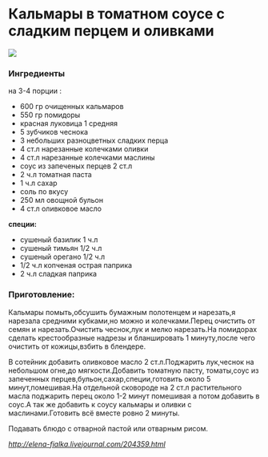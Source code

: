 # Кальмары в томатном соусе с сладким перцем и оливками
![](https://s-media-cache-ak0.pinimg.com/564x/e5/11/5d/e5115d4812876ccd26e5bb3e3e1e4220.jpg)

### Ингредиенты 
на 3-4 порции : 
* 600 гр очищенных кальмаров
* 550 гр помидоры
* красная луковица 1 средняя
* 5 зубчиков чеснока
* 3 небольших разноцветных сладких перца
* 4 ст.л нарезанные колечками оливки
* 4 ст.л нарезанные колечками маслины
* соус из запеченых перцев 2 ст.л
* 2 ч.л томатная паста
* 1 ч.л сахар
* соль по вкусу
* 250 мл овощной бульон
* 4 ст.л оливковое масло

**специи:** 
* сушеный базилик 1 ч.л
* сушеный тимьян 1/2 ч.л
* сушеный орегано 1/2 ч.л
* 1/2 ч.л копченая острая паприка
* 2 ч.л сладкая паприка

### Приготовление: 
Кальмары помыть,обсушить бумажным полотенцем и нарезать,я нарезала средними кубками,но можно и колечками.Перец очистить от семян и нарезать.Очистить чеснок,лук и мелко нарезать.На помидорах сделать крестообразные надрезы и бланшировать 1 минуту,после чего очистить от кожицы,взбить в блендере.

В сотейник добавить оливковое масло 2 ст.л.Поджарить лук,чеснок на небольшом огне,до мягкости.Добавить томатную пасту, томаты,соус из запеченных перцев,бульон,сахар,специи,готовить около 5 минут,помешивая.На отдельной сковороде на 2 ст.л растительного масла поджарить перец около 1-2 минут помешивая а потом добавить в соус.А так же добавить к соусу кальмары и оливки с маслинами.Готовить всё вместе ровно 2 минуты.

Подавать блюдо с отварной пастой или отварным рисом.

*http://elena-fialka.livejournal.com/204359.html*